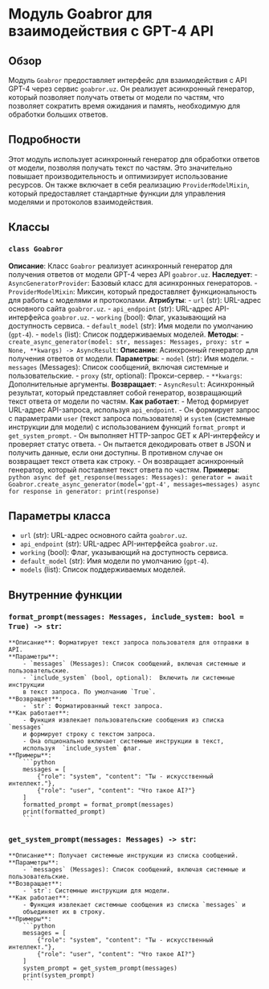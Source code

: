 # Модуль Goabror для взаимодействия с GPT-4 API
## Обзор
Модуль `Goabror` предоставляет  интерфейс для взаимодействия с API GPT-4 через сервис `goabror.uz`. 
Он реализует асинхронный генератор, который позволяет получать ответы от модели по частям, что 
позволяет сократить время ожидания и память, необходимую для обработки больших ответов. 
## Подробности
Этот модуль использует асинхронный генератор для  обработки ответов от модели, 
позволяя получать текст по частям. Это значительно повышает 
производительность и оптимизирует использование ресурсов. 
Он также включает в себя реализацию  `ProviderModelMixin`, который 
предоставляет стандартные функции для управления моделями и  протоколов 
взаимодействия. 
## Классы
### `class Goabror`
**Описание**: Класс `Goabror` реализует асинхронный генератор для получения ответов от модели GPT-4 через API `goabror.uz`. 
**Наследует**: 
    - `AsyncGeneratorProvider`: Базовый класс для асинхронных генераторов. 
    - `ProviderModelMixin`: Миксин, который предоставляет функциональность для работы с моделями и протоколами.
**Атрибуты**: 
    - `url` (str): URL-адрес основного сайта `goabror.uz`.
    - `api_endpoint` (str): URL-адрес API-интерфейса `goabror.uz`.
    - `working` (bool): Флаг, указывающий на доступность сервиса. 
    - `default_model` (str):  Имя модели по умолчанию (`gpt-4`).
    - `models` (list): Список поддерживаемых моделей.
**Методы**:
    - `create_async_generator(model: str, messages: Messages, proxy: str = None, **kwargs) -> AsyncResult`:
        **Описание**: Асинхронный генератор для получения ответов от модели.
        **Параметры**: 
            - `model` (str): Имя модели.
            - `messages` (Messages): Список сообщений, включая системные и пользовательские.
            - `proxy` (str, optional): Прокси-сервер.
            - `**kwargs`:  Дополнительные аргументы. 
        **Возвращает**: 
            - `AsyncResult`: Асинхронный результат, который представляет собой генератор, 
            возвращающий текст ответа от модели по частям.
        **Как работает**: 
            - Метод формирует URL-адрес API-запроса, используя `api_endpoint`.
            - Он формирует запрос с параметрами `user` (текст запроса пользователя) 
            и `system` (системные инструкции для модели) с использованием функций 
            `format_prompt` и `get_system_prompt`.
            - Он выполняет HTTP-запрос GET к API-интерфейсу и проверяет статус ответа.
            - Он пытается декодировать ответ в JSON и получить данные, если они 
            доступны. В противном случае он возвращает текст ответа как строку. 
            - Он возвращает асинхронный генератор, который поставляет текст ответа по частям.
        **Примеры**: 
            ```python
            async def get_response(messages: Messages):
                generator = await Goabror.create_async_generator(model='gpt-4', messages=messages)
                async for response in generator:
                    print(response)
            ```

## Параметры класса
- `url` (str): URL-адрес основного сайта `goabror.uz`.
- `api_endpoint` (str): URL-адрес API-интерфейса `goabror.uz`.
- `working` (bool): Флаг, указывающий на доступность сервиса. 
- `default_model` (str):  Имя модели по умолчанию (`gpt-4`).
- `models` (list): Список поддерживаемых моделей.

## Внутренние функции
### `format_prompt(messages: Messages, include_system: bool = True) -> str`:
    **Описание**: Форматирует текст запроса пользователя для отправки в API. 
    **Параметры**: 
        - `messages` (Messages): Список сообщений, включая системные и пользовательские. 
        - `include_system` (bool, optional):  Включить ли системные инструкции 
        в текст запроса. По умолчанию `True`.
    **Возвращает**: 
        - `str`: Форматированный текст запроса. 
    **Как работает**: 
        - Функция извлекает пользовательские сообщения из списка `messages` 
        и формирует строку с текстом запроса.  
        - Она опционально включает системные инструкции в текст, 
        используя  `include_system` флаг.
    **Примеры**:
        ```python
        messages = [
            {"role": "system", "content": "Ты - искусственный интеллект."},
            {"role": "user", "content": "Что такое AI?"}
        ]
        formatted_prompt = format_prompt(messages)
        print(formatted_prompt)
        ```
### `get_system_prompt(messages: Messages) -> str`:
    **Описание**: Получает системные инструкции из списка сообщений.
    **Параметры**: 
        - `messages` (Messages): Список сообщений, включая системные и пользовательские.
    **Возвращает**: 
        - `str`: Системные инструкции для модели.
    **Как работает**: 
        - Функция извлекает системные сообщения из списка `messages` и 
        объединяет их в строку.
    **Примеры**:
        ```python
        messages = [
            {"role": "system", "content": "Ты - искусственный интеллект."},
            {"role": "user", "content": "Что такое AI?"}
        ]
        system_prompt = get_system_prompt(messages)
        print(system_prompt)
        ```